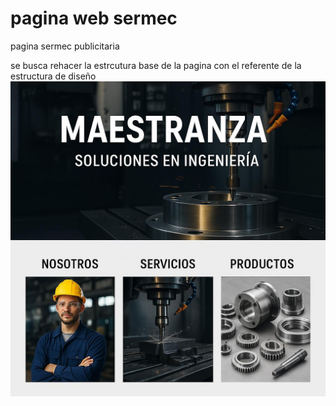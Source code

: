 # pagina web sermec
pagina sermec publicitaria

se busca rehacer la estrcutura base de la pagina con el referente 
de la estructura de diseño![alt text](image/IMG-20250422-WA0012.jpg) 